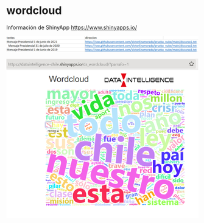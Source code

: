 # wordcloud

Información de ShinyApp
https://www.shinyapps.io/

![](imagen_001.png)

![](imagen_002.png)

